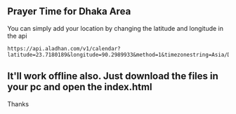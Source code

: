 ## Prayer Time for Dhaka Area

You can simply add your location by changing the latitude and longitude in the api

```
https://api.aladhan.com/v1/calendar?latitude=23.7180189&longitude=90.2989933&method=1&timezonestring=Asia/Dhaka
```

## It'll work offline also. Just download the files in your pc and open the index.html

Thanks